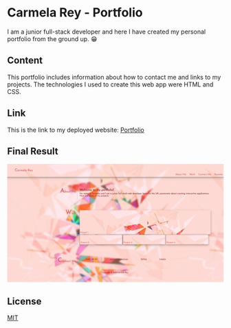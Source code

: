 # Carmela Rey  - Portfolio


I am a junior full-stack developer and here I have created my personal portfolio from the ground up. 😁

## Content

This portfolio includes information about how to contact me and links to my projects.
The technologies I used to create this web app were HTML and CSS.

## Link
This is the link to my deployed website: [Portfolio](https://cdrcar.github.io/Portfolio-CarmelaRey/)

## Final Result
![Portfolio Carmela Rey](./assets/Portfolio.png)
## License
[MIT](https://choosealicense.com/licenses/mit/)